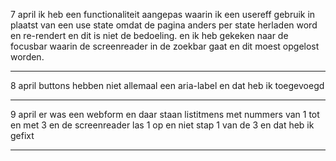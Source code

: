 7 april ik heb een functionaliteit aangepas waarin ik een usereff gebruik in plaatst van een use state omdat de pagina anders per state herladen word en re-rendert en dit is niet de bedoeling.
 en ik heb gekeken naar de focusbar waarin de screenreader in de zoekbar gaat en dit moest opgelost worden.


<hr>


8 april buttons hebben niet allemaal een aria-label en dat heb ik toegevoegd 

<hr>

9 april er was een webform en daar staan listitmens met nummers van 1 tot en met 3 en de screenreader las 1 op en niet stap 1 van de 3 en dat heb ik gefixt

<hr>
